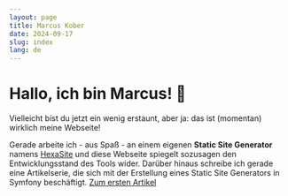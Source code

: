 ```yaml
---
layout: page
title: Marcus Kober
date: 2024-09-17
slug: index
lang: de
---
```

# Hallo, ich bin Marcus! 👋

Vielleicht bist du jetzt ein wenig erstaunt, aber ja: das ist (momentan) wirklich meine Webseite!

Gerade arbeite ich - aus Spaß - an einem eigenen **Static Site Generator** namens [HexaSite](https://github.com/marcuskober/HexaSite) und diese Webseite spiegelt sozusagen den Entwicklungsstand des Tools wider. Darüber hinaus schreibe ich gerade eine Artikelserie, die sich mit der Erstellung eines Static Site Generators in Symfony beschäftigt. [Zum ersten Artikel](blog/ssg-01.md)